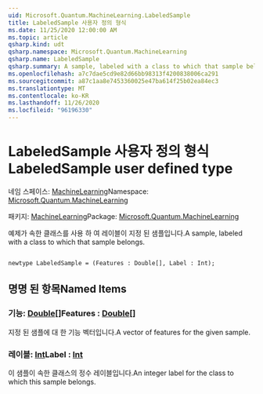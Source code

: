 ```yaml
---
uid: Microsoft.Quantum.MachineLearning.LabeledSample
title: LabeledSample 사용자 정의 형식
ms.date: 11/25/2020 12:00:00 AM
ms.topic: article
qsharp.kind: udt
qsharp.namespace: Microsoft.Quantum.MachineLearning
qsharp.name: LabeledSample
qsharp.summary: A sample, labeled with a class to which that sample belongs.
ms.openlocfilehash: a7c7dae5cd9e82d66bb98313f4200838006ca291
ms.sourcegitcommit: a87c1aa8e7453360025e47ba614f25b02ea84ec3
ms.translationtype: MT
ms.contentlocale: ko-KR
ms.lasthandoff: 11/26/2020
ms.locfileid: "96196330"
---
```

# <a name="labeledsample-user-defined-type"></a><span data-ttu-id="fe4a7-102">LabeledSample 사용자 정의 형식</span><span class="sxs-lookup"><span data-stu-id="fe4a7-102">LabeledSample user defined type</span></span>

<span data-ttu-id="fe4a7-103">네임 스페이스: [MachineLearning](xref:Microsoft.Quantum.MachineLearning)</span><span class="sxs-lookup"><span data-stu-id="fe4a7-103">Namespace: [Microsoft.Quantum.MachineLearning](xref:Microsoft.Quantum.MachineLearning)</span></span>

<span data-ttu-id="fe4a7-104">패키지: [MachineLearning](https://nuget.org/packages/Microsoft.Quantum.MachineLearning)</span><span class="sxs-lookup"><span data-stu-id="fe4a7-104">Package: [Microsoft.Quantum.MachineLearning](https://nuget.org/packages/Microsoft.Quantum.MachineLearning)</span></span>


<span data-ttu-id="fe4a7-105">예제가 속한 클래스를 사용 하 여 레이블이 지정 된 샘플입니다.</span><span class="sxs-lookup"><span data-stu-id="fe4a7-105">A sample, labeled with a class to which that sample belongs.</span></span>

```qsharp

newtype LabeledSample = (Features : Double[], Label : Int);
```



## <a name="named-items"></a><span data-ttu-id="fe4a7-106">명명 된 항목</span><span class="sxs-lookup"><span data-stu-id="fe4a7-106">Named Items</span></span>

### <a name="features--double"></a><span data-ttu-id="fe4a7-107">기능: [Double](xref:microsoft.quantum.lang-ref.double)[]</span><span class="sxs-lookup"><span data-stu-id="fe4a7-107">Features : [Double](xref:microsoft.quantum.lang-ref.double)[]</span></span>

<span data-ttu-id="fe4a7-108">지정 된 샘플에 대 한 기능 벡터입니다.</span><span class="sxs-lookup"><span data-stu-id="fe4a7-108">A vector of features for the given sample.</span></span>
### <a name="label--int"></a><span data-ttu-id="fe4a7-109">레이블: [Int](xref:microsoft.quantum.lang-ref.int)</span><span class="sxs-lookup"><span data-stu-id="fe4a7-109">Label : [Int](xref:microsoft.quantum.lang-ref.int)</span></span>

<span data-ttu-id="fe4a7-110">이 샘플이 속한 클래스의 정수 레이블입니다.</span><span class="sxs-lookup"><span data-stu-id="fe4a7-110">An integer label for the class to which this sample belongs.</span></span>